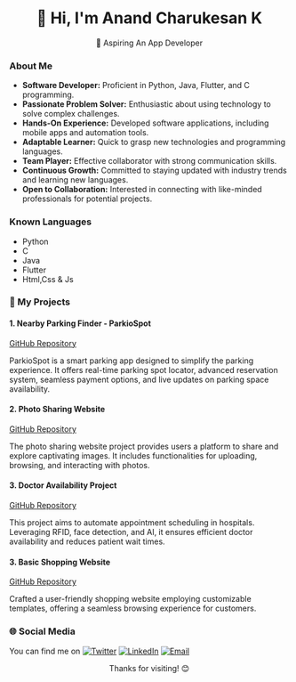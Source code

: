 <div align="center">
  <h1>👋 Hi, I'm Anand Charukesan K</h1>
  <p>🚀 Aspiring An App Developer</p>
</div>

### About Me

- **Software Developer:** Proficient in Python, Java, Flutter, and C programming.
- **Passionate Problem Solver:** Enthusiastic about using technology to solve complex challenges.
- **Hands-On Experience:** Developed software applications, including mobile apps and automation tools.
- **Adaptable Learner:** Quick to grasp new technologies and programming languages.
- **Team Player:** Effective collaborator with strong communication skills.
- **Continuous Growth:** Committed to staying updated with industry trends and learning new languages.
- **Open to Collaboration:** Interested in connecting with like-minded professionals for potential projects.

### Known Languages

- Python
- C
- Java
- Flutter
- Html,Css & Js

### 📂 My Projects

#### 1. Nearby Parking Finder - ParkioSpot
[GitHub Repository](https://github.com/dhiyanesh-cyber/car-parking.git)

ParkioSpot is a smart parking app designed to simplify the parking experience. It offers real-time parking spot locator, advanced reservation system, seamless payment options, and live updates on parking space availability.

#### 2. Photo Sharing Website
[GitHub Repository](https://github.com/anandcharukesan/photodown.git)

The photo sharing website project provides users a platform to share and explore captivating images. It includes functionalities for uploading, browsing, and interacting with photos.

#### 3. Doctor Availability Project
[GitHub Repository](https://github.com/anandcharukesan/DocSpot.git)

This project aims to automate appointment scheduling in hospitals. Leveraging RFID, face detection, and AI, it ensures efficient doctor availability and reduces patient wait times.

#### 3. Basic Shopping Website
[GitHub Repository](https://github.com/anandcharukesan/shopping.git)

Crafted a user-friendly shopping website employing customizable templates, offering a seamless browsing experience for customers.

### 🌐 Social Media

You can find me on 
[![Twitter](https://img.icons8.com/color/48/000000/twitter--v1.png)](https://twitter.com/CCharukes)
[![LinkedIn](https://img.icons8.com/color/48/000000/linkedin.png)](https://www.linkedin.com/in/anand-charukesan/)
[![Email](https://img.icons8.com/color/48/000000/gmail-new.png)](mailto:anandcharukesan004@gmail.com)

<div align="center">
  <p>Thanks for visiting! 😊</p>
</div>
